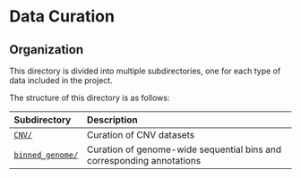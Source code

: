 # Data Curation

## Organization  

This directory is divided into multiple subdirectories, one for each type of data included in the project.  

The structure of this directory is as follows:  

| Subdirectory | Description |
| :--- | :--- |
| [`CNV/`](https://github.com/talkowski-lab/rCNV2/tree/master/data_curation/CNV/) | Curation of CNV datasets |
| [`binned_genome/`](https://github.com/talkowski-lab/rCNV2/tree/master/data_curation/binned_genome/) | Curation of genome-wide sequential bins and corresponding annotations |

